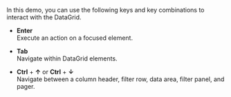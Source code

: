 In this demo, you can use the following keys and key combinations to interact with the DataGrid.
<!--split-->

- **Enter**             
Execute an action on a focused element.

- **Tab**                
Navigate within DataGrid elements.

- **Ctrl** + **&uarr;** or **Ctrl** + **&darr;**            
Navigate between a column header, filter row, data area, filter panel, and pager.
